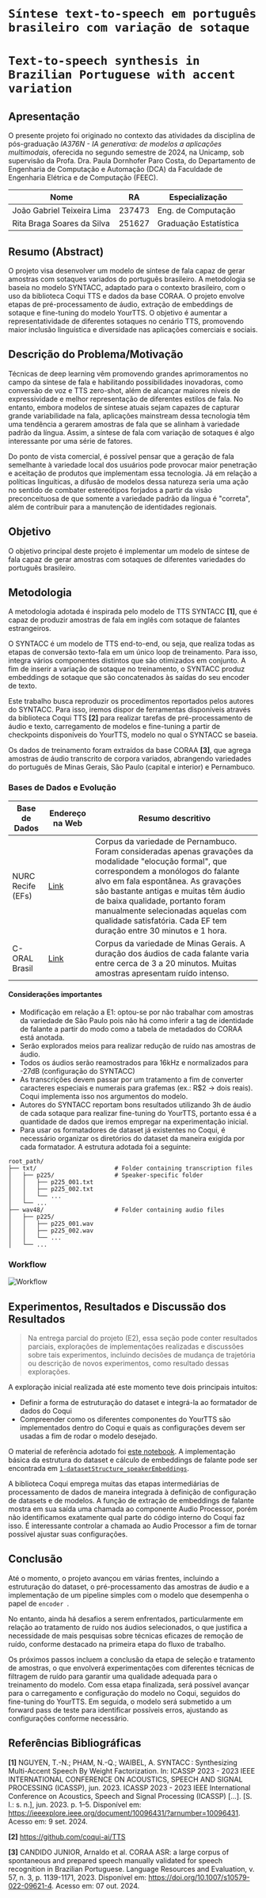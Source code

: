 
# `Síntese text-to-speech em português brasileiro com variação de sotaque`
# `Text-to-speech synthesis in Brazilian Portuguese with accent variation`

## Apresentação

O presente projeto foi originado no contexto das atividades da disciplina de pós-graduação *IA376N - IA generativa: de modelos a aplicações multimodais*, 
oferecida no segundo semestre de 2024, na Unicamp, sob supervisão da Profa. Dra. Paula Dornhofer Paro Costa, do Departamento de Engenharia de Computação e Automação (DCA) da Faculdade de Engenharia Elétrica e de Computação (FEEC).
 
|Nome  | RA | Especialização|
|--|--|--|
| João Gabriel Teixeira Lima  | 237473  | Eng. de Computação|
| Rita Braga Soares da Silva  | 251627  | Graduação Estatística|

## Resumo (Abstract)

O projeto visa desenvolver um modelo de síntese de fala capaz de gerar amostras com sotaques variados do português brasileiro. A metodologia se baseia no modelo SYNTACC, adaptado para o contexto brasileiro, com o uso da biblioteca Coqui TTS e dados da base CORAA. O projeto envolve etapas de pré-processamento de áudio, extração de embeddings de sotaque e fine-tuning do modelo YourTTS. O objetivo é aumentar a representatividade de diferentes sotaques no cenário TTS, promovendo maior inclusão linguística e diversidade nas aplicações comerciais e sociais.

## Descrição do Problema/Motivação

Técnicas de deep learning vêm promovendo grandes aprimoramentos no campo da síntese de fala e habilitando possibilidades inovadoras, como conversão de voz e TTS zero-shot, além de alcançar maiores níveis de expressividade e melhor representação de diferentes estilos de fala. No entanto, embora modelos de síntese atuais sejam capazes de capturar grande variabilidade na fala, aplicações mainstream dessa tecnologia têm uma tendência a gerarem amostras de fala que se alinham à variedade padrão da língua. Assim, a síntese de fala com variação de sotaques é algo interessante por uma série de fatores.

Do ponto de vista comercial, é possível pensar que a geração de fala semelhante à variedade local dos usuários pode provocar maior penetração e aceitação de produtos que implementam essa tecnologia. Já em relação a políticas linguíticas, a difusão de modelos dessa natureza seria uma ação no sentido de combater estereótipos forjados a partir da visão preconceituosa de que somente a variedade padrão da língua é "correta", além de contribuir para a manutenção de identidades regionais. 

## Objetivo

O objetivo principal deste projeto é implementar um modelo de síntese de fala capaz de gerar amostras com sotaques de diferentes variedades do português brasileiro.

## Metodologia

A metodologia adotada é inspirada pelo modelo de TTS SYNTACC **[1]**, que é capaz de produzir amostras de fala em inglês com sotaque de falantes estrangeiros.

O SYNTACC é um modelo de TTS end-to-end, ou seja, que realiza todas as etapas de conversão texto-fala em um único loop de treinamento. Para isso, integra vários componentes distintos que são otimizados em conjunto. A fim de inserir a variação de sotaque no treinamento, o SYNTACC produz embeddings de sotaque que são concatenados às saídas do seu encoder de texto.

Este trabalho busca reproduzir os procedimentos reportados pelos autores do SYNTACC. Para isso, iremos dispor de ferramentas disponíveis através da biblioteca Coqui TTS **[2]** para realizar tarefas de pré-processamento de áudio e texto, carregamento de modelos e fine-tuning a partir de checkpoints disponíveis do YourTTS, modelo no qual o SYNTACC se baseia. 

Os dados de treinamento foram extraídos da base CORAA **[3]**, que agrega amostras de áudio transcrito de corpora variados, abrangendo variedades do português de Minas Gerais, São Paulo (capital e interior) e Pernambuco.

### Bases de Dados e Evolução

|Base de Dados | Endereço na Web | Resumo descritivo|
|----- | ----- | -----|
|NURC Recife (EFs) | [Link](https://fale.ufal.br/projeto/nurcdigital/) | Corpus da variedade de Pernambuco. Foram consideradas apenas gravações da modalidade "elocução formal", que correspondem a monólogos do falante alvo em fala espontânea. As gravações são bastante antigas e muitas têm áudio de baixa qualidade, portanto foram manualmente selecionadas aquelas com qualidade satisfatória. Cada EF tem duração entre 30 minutos e 1 hora.|
| C-ORAL Brasil | [Link](https://www.c-oral-brasil.org/)| Corpus da variedade de Minas Gerais. A duração dos áudios de cada falante varia entre cerca de 3 a 20 minutos. Muitas amostras apresentam ruído intenso.|

#### Considerações importantes
* Modificação em relação a E1: optou-se por não trabalhar com amostras da variedade de São Paulo pois não há como inferir a tag de identidade de falante a partir do modo como a tabela de metadados do CORAA está anotada.
* Serão explorados meios para realizar redução de ruído nas amostras de áudio.
* Todos os áudios serão reamostrados para 16kHz e normalizados para -27dB (configuração do SYNTACC)
* As transcrições devem passar por um tratamento a fim de converter caracteres especiais e numerais para grafemas (ex.: R$2 -> dois reais). Coqui implementa isso nos argumentos do modelo.
* Autores do SYNTACC reportam bons resultados utilizando 3h de áudio de cada sotaque para realizar fine-tuning do YourTTS, portanto essa é a quantidade de dados que iremos empregar na experimentação inicial.
* Para usar os formatadores de dataset já existentes no Coqui, é necessário organizar os diretórios do dataset da maneira exigida por cada formatador. A estrutura adotada foi a seguinte:

```
root_path/
├── txt/                      # Folder containing transcription files
│   ├── p225/                 # Speaker-specific folder
│   │   ├── p225_001.txt      
│   │   ├── p225_002.txt      
│   │   └── ...               
│   └── ...                   
├── wav48/                    # Folder containing audio files
│   ├── p225/                 
│   │   ├── p225_001.wav      
│   │   ├── p225_002.wav      
│   │   └── ...               
│   └── ...
```
### Workflow

![Workflow](https://lh3.googleusercontent.com/d/1ReUO2nS8wlV9Qu4_g4GLrmAKfuDyc6r2)

## Experimentos, Resultados e Discussão dos Resultados

> Na entrega parcial do projeto (E2), essa seção pode conter resultados parciais, explorações de implementações realizadas e 
> discussões sobre tais experimentos, incluindo decisões de mudança de trajetória ou descrição de novos experimentos, como resultado dessas explorações.

A exploração inicial realizada até este momento teve dois principais intuitos:
* Definir a forma de estruturação do dataset e integrá-la ao formatador de dados do Coqui
* Compreender como os diferentes componentes do YourTTS são implementados dentro do Coqui e quais as configurações devem ser usadas a fim de rodar o modelo desejado.

O material de referência adotado foi [este notebook](/projetos/TTS-Sotaques/notebooks/train_yourtts.py). A implementação básica da estrutura do dataset e cálculo de embeddings de falante pode ser encontrada em [```1-datasetStructure_speakerEmbeddings```](/projetos/TTS-Sotaques/notebooks/1_datasetStructure_speakerEmbeddings.ipynb). 

A biblioteca Coqui emprega muitas das etapas intermediárias de processamento de dados de maneira integrada à definição de configuração de datasets e de modelos. A função de extração de embeddings de falante mostra em sua saída uma chamada ao componente Audio Processor, porém não identificamos exatamente qual parte do código interno do Coqui faz isso. É interessante controlar a chamada ao Audio Processor a fim de tornar possível ajustar suas configurações. 

## Conclusão

Até o momento, o projeto avançou em várias frentes, incluindo a estruturação do dataset, o pré-processamento das amostras de áudio e a implementação de um pipeline simples com o modelo que desempenha o papel de `encoder `. 

No entanto, ainda há desafios a serem enfrentados, particularmente em relação ao tratamento de ruído nos áudios selecionados, o que justifica a necessidade de mais pesquisas sobre técnicas eficazes de remoção de ruído, conforme destacado na primeira etapa do fluxo de trabalho.

Os próximos passos incluem a conclusão da etapa de seleção e tratamento de amostras, o que envolverá experimentações com diferentes técnicas de filtragem de ruído para garantir uma qualidade adequada para o treinamento do modelo. Com essa etapa finalizada, será possível avançar para o carregamento e configuração do modelo no Coqui, seguidos do fine-tuning do YourTTS. Em seguida, o modelo será submetido a um forward pass de teste para identificar possíveis erros, ajustando as configurações conforme necessário.

## Referências Bibliográficas
**[1]** NGUYEN, T.-N.; PHAM, N.-Q.; WAIBEL, A. SYNTACC : Synthesizing Multi-Accent Speech By Weight Factorization. In: ICASSP 2023 - 2023 IEEE INTERNATIONAL CONFERENCE ON ACOUSTICS, SPEECH AND SIGNAL PROCESSING (ICASSP), jun. 2023. ICASSP 2023 - 2023 IEEE International Conference on Acoustics, Speech and Signal Processing (ICASSP) [...]. [S. l.: s. n.], jun. 2023. p. 1–5. Disponível em: https://ieeexplore.ieee.org/document/10096431/?arnumber=10096431. Acesso em: 9 set. 2024.

**[2]** https://github.com/coqui-ai/TTS

**[3]** CANDIDO JUNIOR, Arnaldo et al. CORAA ASR: a large corpus of spontaneous and prepared speech manually validated for speech recognition in Brazilian Portuguese. Language Resources and Evaluation, v. 57, n. 3, p. 1139-1171, 2023. Disponível em: https://doi.org/10.1007/s10579-022-09621-4. Acesso em: 07 out. 2024.

